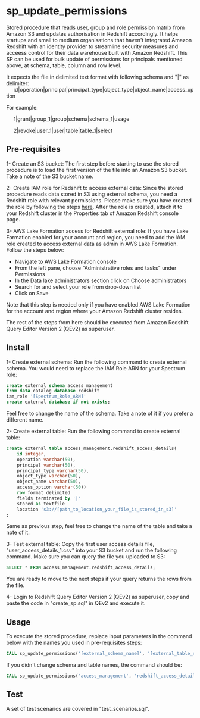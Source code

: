 # sp_update_permissions

Stored procedure that reads user, group and role permission matrix from Amazon S3 and updates authorisation in Redshift accordingly. It helps startups and small to medium organisations that haven't integrated Amazon Redshift with an identity provider to streamline security measures and acceess control for their data warehouse built with Amazon Redshift. This SP can be used for bulk update of permissions for principals mentioned above, at schema, table, column and row level. 

It expects the file in delimited text format with following schema and "|" as delimiter:          
&nbsp;&nbsp;&nbsp;&nbsp;&nbsp;id|operation|principal|principal_type|object_type|object_name|access_option

For example:

&nbsp;&nbsp;&nbsp;&nbsp;&nbsp;1|grant|group_1|group|schema|schema_1|usage

&nbsp;&nbsp;&nbsp;&nbsp;&nbsp;2|revoke|user_1|user|table|table_1|select

## Pre-requisites

1- Create an S3 bucket: The first step before starting to use the stored procedure is to load the first version of the file into an Amazon S3 bucket. Take a note of the S3 bucket name.

2- Create IAM role for Redshift to access external data: Since the stored procedure reads data stored in S3 using external schema, you need a Redshift role with relevant permissions. Please make sure you have created the role by following the steps [here](https://docs.aws.amazon.com/redshift/latest/dg/c-getting-started-using-spectrum-create-role.html). After the role is created, attach it to your Redshift cluster in the Properties tab of Amazon Redshift console page.

3- AWS Lake Formation access for Redshift external role: If you have Lake Formation enabled for your account and region, you need to add the IAM role created to access external data as admin in AWS Lake Formation. Follow the steps below:

- Navigate to AWS Lake Formation console
- From the left pane, choose "Administrative roles and tasks" under Permissions
- In the Data lake administrators section click on Choose administrators
- Search for and select your role from drop-down list
- Click on Save

Note that this step is needed only if you have enabled AWS Lake Formation for the account and region where your Amazon Redshift cluster resides.

The rest of the steps from here should be executed from Amazon Redshift Query Editor Version 2 (QEv2) as superuser.


## Install
1- Create external schema: Run the following command to create external schema. You would need to replace the IAM Role ARN for your Spectrum role:

```sql
create external schema access_management 
from data catalog database redshift 
iam_role '[Spectrum_Role_ARN]' 
create external database if not exists;

```
Feel free to change the name of the schema. Take a note of it if you prefer a different name.

2- Create external table: Run the following command to create external table: 
```sql
create external table access_management.redshift_access_details(
    id integer,
    operation varchar(50),
    principal varchar(50),
    principal_type varchar(50),
    object_type varchar(50),
    object_name varchar(50),
    access_option varchar(50))
    row format delimited
    fields terminated by '|'
    stored as textfile
    location 's3://[path_to_location_your_file_is_stored_in_s3]'
;

```
Same as previous step, feel free to change the name of the table and take a note of it.

3- Test external table: Copy the first user access details file, "user_access_details_1.csv" into your S3 bucket and run the following command. Make sure you can query the file you uploaded to S3:

```sql
SELECT * FROM access_management.redshift_access_details;

```
You are ready to move to the next steps if your query returns the rows from the file.


4- Login to Redshift Query Editor Version 2 (QEv2) as superuser, copy and paste the code in "create_sp.sql" in QEv2 and execute it. 


## Usage
To execute the stored procedure, replace input parameters in the command below with the names you used in pre-requisites steps:

```sql
CALL sp_update_permissions('[external_schema_name]', '[external_table_name]');

```
If you didn't change schema and table names, the command should be:
```sql
CALL sp_update_permissions('access_management', 'redshift_access_details','[iam_role_arn]');
```

## Test

A set of test scenarios are covered in "test_scenarios.sql". 
